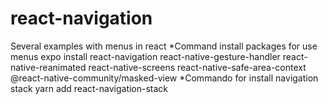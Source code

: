 # react-navigation
Several examples with menus in react
*Command install packages for use menus
expo install react-navigation react-native-gesture-handler react-native-reanimated react-native-screens react-native-safe-area-context @react-native-community/masked-view
*Commando for install navigation stack
yarn add react-navigation-stack
